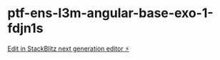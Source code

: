 # ptf-ens-l3m-angular-base-exo-1-fdjn1s

[Edit in StackBlitz next generation editor ⚡️](https://stackblitz.com/~/github.com/l3miage-monachov/ptf-ens-l3m-angular-base-exo-1-fdjn1s)